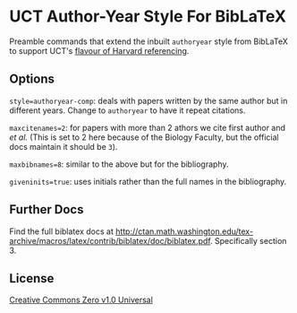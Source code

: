 # UCT Author-Year Style For BibLaTeX

Preamble commands that extend the inbuilt `authoryear` style from BibLaTeX to support UCT's [flavour of Harvard referencing](http://www.lib.uct.ac.za/sites/default/files/image_tool/images/516/documents/UCT_Author_Date_referencing_2016.pdf). 

## Options
`style=authoryear-comp`: deals with papers written by the same author but in different years. Change to `authoryear` to have it repeat citations.

`maxcitenames=2`: for papers with more than 2 athors we cite first author and *et al.* (This is set to 2 here because of the Biology Faculty, but the official docs maintain it should be `3`).

`maxbibnames=8`: similar to the above but for the bibliography.

`giveninits=true`: uses initials rather than the full names in the bibliography.

## Further Docs

Find the full biblatex docs at http://ctan.math.washington.edu/tex-archive/macros/latex/contrib/biblatex/doc/biblatex.pdf. Specifically section 3.

## License

[Creative Commons Zero v1.0 Universal](https://choosealicense.com/licenses/cc0-1.0/)
